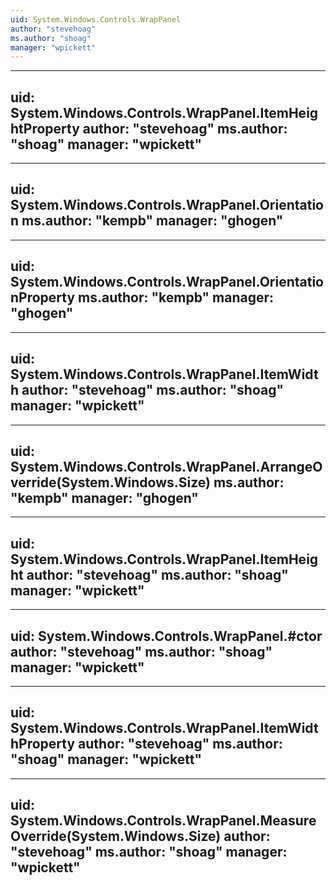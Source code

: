 ```yaml
---
uid: System.Windows.Controls.WrapPanel
author: "stevehoag"
ms.author: "shoag"
manager: "wpickett"
---
```


---
uid: System.Windows.Controls.WrapPanel.ItemHeightProperty
author: "stevehoag"
ms.author: "shoag"
manager: "wpickett"
---

---
uid: System.Windows.Controls.WrapPanel.Orientation
ms.author: "kempb"
manager: "ghogen"
---

---
uid: System.Windows.Controls.WrapPanel.OrientationProperty
ms.author: "kempb"
manager: "ghogen"
---

---
uid: System.Windows.Controls.WrapPanel.ItemWidth
author: "stevehoag"
ms.author: "shoag"
manager: "wpickett"
---

---
uid: System.Windows.Controls.WrapPanel.ArrangeOverride(System.Windows.Size)
ms.author: "kempb"
manager: "ghogen"
---

---
uid: System.Windows.Controls.WrapPanel.ItemHeight
author: "stevehoag"
ms.author: "shoag"
manager: "wpickett"
---

---
uid: System.Windows.Controls.WrapPanel.#ctor
author: "stevehoag"
ms.author: "shoag"
manager: "wpickett"
---

---
uid: System.Windows.Controls.WrapPanel.ItemWidthProperty
author: "stevehoag"
ms.author: "shoag"
manager: "wpickett"
---

---
uid: System.Windows.Controls.WrapPanel.MeasureOverride(System.Windows.Size)
author: "stevehoag"
ms.author: "shoag"
manager: "wpickett"
---
